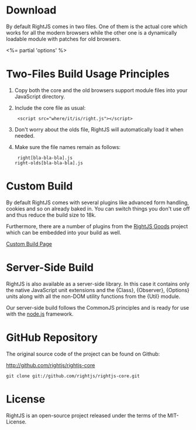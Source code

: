 # Download

By default RightJS comes in two files. One of them is the actual core which works 
for all the modern browsers while the other one is a dynamically loadable module 
with patches for old browsers.

<%= partial 'options' %>

# Two-Files Build Usage Principles

1. Copy both the core and the old browsers support module files into your JavaScript
directory.

2. Include the core file as usual:

        <script src="where/it/is/right.js"></script>

3. Don't worry about the olds file, RightJS will automatically load it when needed.

4. Make sure the file names remain as follows:

        right[bla-bla-bla].js
       right-olds[bla-bla-bla].js
        

# Custom Build

By default RightJS comes with several plugins like advanced form handling, cookies 
and so on already baked in. You can switch things you don't use off and thus reduce 
the build size to 18k.

Furthermore, there are a number of plugins from the [RightJS Goods](/goods) project
which can  be embedded into your build as well.

[Custom Build Page](<%= builds_path %>)


# Server-Side Build

RightJS is also available as a server-side library. In this case it contains only the
native JavaScript unit extensions and the {Class}, {Observer}, {Options} units along
with all the non-DOM utility functions from the {Util} module.

Our server-side build follows the CommonJS principles and is ready for use with the
[node.js](http://nodejs.org) framework.


# GitHub Repository

The original source code of the project can be found on Github:

<http://github.com/rightjs/rightjs-core>

`git clone git://github.com/rightjs/rightjs-core.git`


# License

RightJS is an open-source project released under the terms of the MIT-License.
